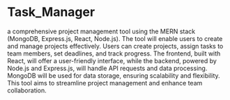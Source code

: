 # Task_Manager
a comprehensive project management tool using the MERN stack (MongoDB, Express.js, React, Node.js). The tool will enable users to create and manage projects effectively. Users can create projects, assign tasks to team members, set deadlines, and track progress. The frontend, built with React, will offer a user-friendly interface, while the backend, powered by Node.js and Express.js, will handle API requests and data processing. MongoDB will be used for data storage, ensuring scalability and flexibility. This tool aims to streamline project management and enhance team collaboration.
